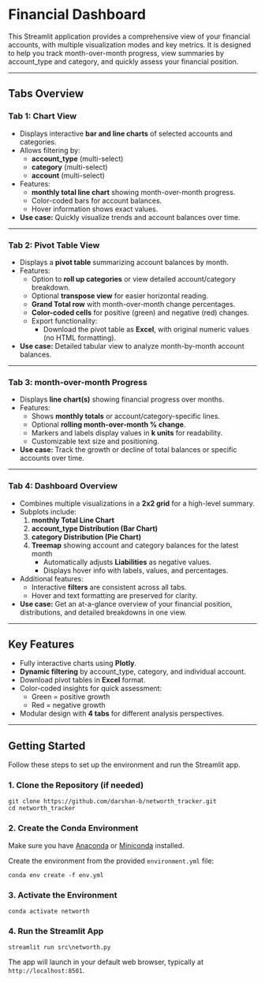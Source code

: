 # Financial Dashboard

This Streamlit application provides a comprehensive view of your financial accounts, with multiple visualization modes and key metrics. It is designed to help you track month-over-month progress, view summaries by account_type and category, and quickly assess your financial position.

---

## Tabs Overview

### Tab 1: Chart View
- Displays interactive **bar and line charts** of selected accounts and categories.
- Allows filtering by:
  - **account_type** (multi-select)
  - **category** (multi-select)
  - **account** (multi-select)
- Features:
  - **monthly total line chart** showing month-over-month progress.
  - Color-coded bars for account balances.
  - Hover information shows exact values.
- **Use case:** Quickly visualize trends and account balances over time.

---

### Tab 2: Pivot Table View
- Displays a **pivot table** summarizing account balances by month.
- Features:
  - Option to **roll up categories** or view detailed account/category breakdown.
  - Optional **transpose view** for easier horizontal reading.
  - **Grand Total row** with month-over-month change percentages.
  - **Color-coded cells** for positive (green) and negative (red) changes.
  - Export functionality:
    - Download the pivot table as **Excel**, with original numeric values (no HTML formatting).
- **Use case:** Detailed tabular view to analyze month-by-month account balances.

---

### Tab 3: month-over-month Progress
- Displays **line chart(s)** showing financial progress over months.
- Features:
  - Shows **monthly totals** or account/category-specific lines.
  - Optional **rolling month-over-month % change**.
  - Markers and labels display values in **k units** for readability.
  - Customizable text size and positioning.
- **Use case:** Track the growth or decline of total balances or specific accounts over time.

---

### Tab 4: Dashboard Overview
- Combines multiple visualizations in a **2x2 grid** for a high-level summary.
- Subplots include:
  1. **monthly Total Line Chart**
  2. **account_type Distribution (Bar Chart)**
  3. **category Distribution (Pie Chart)**
  4. **Treemap** showing account and category balances for the latest month
     - Automatically adjusts **Liabilities** as negative values.
     - Displays hover info with labels, values, and percentages.
- Additional features:
  - Interactive **filters** are consistent across all tabs.
  - Hover and text formatting are preserved for clarity.
- **Use case:** Get an at-a-glance overview of your financial position, distributions, and detailed breakdowns in one view.

---

## Key Features
- Fully interactive charts using **Plotly**.
- **Dynamic filtering** by account_type, category, and individual account.
- Download pivot tables in **Excel** format.
- Color-coded insights for quick assessment:
  - Green = positive growth
  - Red = negative growth
- Modular design with **4 tabs** for different analysis perspectives.

---

## Getting Started

Follow these steps to set up the environment and run the Streamlit app.

### 1. Clone the Repository (if needed)

```
git clone https://github.com/darshan-b/networth_tracker.git
cd networth_tracker
```

### 2. Create the Conda Environment

Make sure you have [Anaconda](https://www.anaconda.com/products/distribution) or [Miniconda](https://docs.conda.io/en/latest/miniconda.html) installed.

Create the environment from the provided `environment.yml` file:

```
conda env create -f env.yml
```

### 3. Activate the Environment

```
conda activate networth
```

### 4. Run the Streamlit App

```
streamlit run src\networth.py
```

The app will launch in your default web browser, typically at `http://localhost:8501`.

